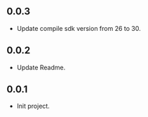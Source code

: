 ## 0.0.3

* Update compile sdk version from 26 to 30.
## 0.0.2

* Update Readme.

## 0.0.1

* Init project.
